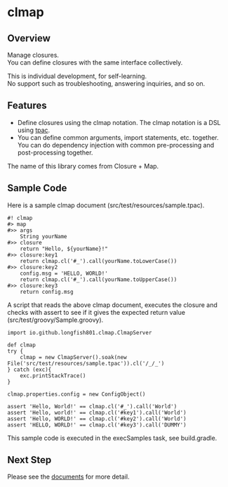 ﻿# clmap

## Overview

Manage closures.  
You can define closures with the same interface collectively.

This is individual development, for self-learning.  
No support such as troubleshooting, answering inquiries, and so on.

## Features

* Define closures using the clmap notation.
  The clmap notation is a DSL using [tpac](/tpac/).
* You can define common arguments, import statements, etc. together.
  You can do dependency injection with common pre-processing and post-processing together.

The name of this library comes from Closure + Map.

## Sample Code

Here is a sample clmap document (src/test/resources/sample.tpac).

```
#! clmap
#> map
#>> args
	String yourName
#>> closure
	return "Hello, ${yourName}!"
#>> closure:key1
	return clmap.cl('#_').call(yourName.toLowerCase())
#>> closure:key2
	config.msg = 'HELLO, WORLD!'
	return clmap.cl('#_').call(yourName.toUpperCase())
#>> closure:key3
	return config.msg
```

A script that reads the above clmap document, executes the closure and checks with assert to see if it gives the expected return value (src/test/groovy/Sample.groovy).

```
import io.github.longfish801.clmap.ClmapServer

def clmap
try {
	clmap = new ClmapServer().soak(new File('src/test/resources/sample.tpac')).cl('/_/_')
} catch (exc){
	exc.printStackTrace()
}

clmap.properties.config = new ConfigObject()

assert 'Hello, World!' == clmap.cl('#_').call('World')
assert 'Hello, world!' == clmap.cl('#key1').call('World')
assert 'Hello, WORLD!' == clmap.cl('#key2').call('World')
assert 'HELLO, WORLD!' == clmap.cl('#key3').call('DUMMY')
```

This sample code is executed in the execSamples task, see build.gradle.

## Next Step

Please see the [documents](https://longfish801.github.io/clmap/) for more detail.
